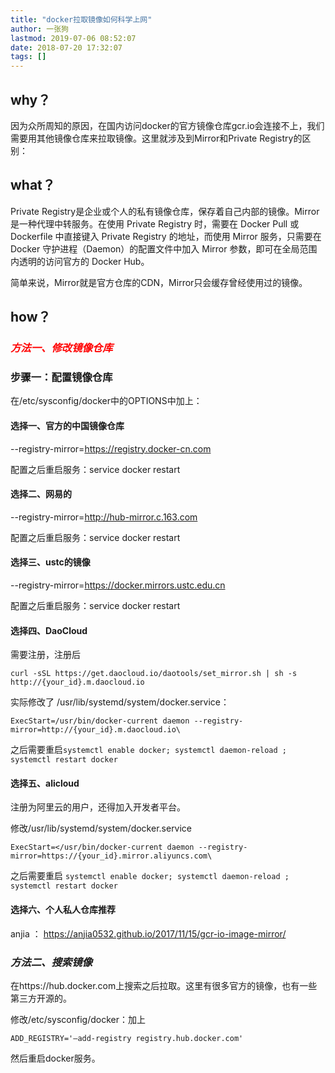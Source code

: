 ```yaml
---
title: "docker拉取镜像如何科学上网"
author: 一张狗
lastmod: 2019-07-06 08:52:07
date: 2018-07-20 17:32:07
tags: []
---
```




## why？

因为众所周知的原因，在国内访问docker的官方镜像仓库gcr.io会连接不上，我们需要用其他镜像仓库来拉取镜像。这里就涉及到Mirror和Private Registry的区别：


## what？

Private Registry是企业或个人的私有镜像仓库，保存着自己内部的镜像。Mirror是一种代理中转服务。在使用 Private Registry 时，需要在 Docker Pull 或 Dockerfile 中直接键入 Private Registry 的地址，而使用 Mirror 服务，只需要在 Docker 守护进程（Daemon）的配置文件中加入 Mirror 参数，即可在全局范围内透明的访问官方的 Docker Hub。

简单来说，Mirror就是官方仓库的CDN，Mirror只会缓存曾经使用过的镜像。


## how？

### <span style="color: #ff0000;">*方法一、修改镜像仓库*</span>

### 步骤一：配置镜像仓库

在/etc/sysconfig/docker中的OPTIONS中加上：

#### 选择一、官方的中国镜像仓库

--registry-mirror=https://registry.docker-cn.com

配置之后重启服务：service docker restart

#### 选择二、网易的

--registry-mirror=http://hub-mirror.c.163.com

配置之后重启服务：service docker restart

#### 选择三、ustc的镜像

--registry-mirror=https://docker.mirrors.ustc.edu.cn

配置之后重启服务：service docker restart

#### 选择四、DaoCloud

需要注册，注册后

`curl -sSL https://get.daocloud.io/daotools/set_mirror.sh | sh -s http://{your_id}.m.daocloud.io`

实际修改了 /usr/lib/systemd/system/docker.service：

`ExecStart=/usr/bin/docker-current daemon --registry-mirror=http://{your_id}.m.daocloud.io\`

之后需要重启`systemctl enable docker; systemctl daemon-reload ; systemctl restart docker`

#### 选择五、alicloud

注册为阿里云的用户，还得加入开发者平台。

修改/usr/lib/systemd/system/docker.service

`ExecStart=</usr/bin/docker-current daemon --registry-mirror=https://{your_id}.mirror.aliyuncs.com\`

之后需要重启 `systemctl enable docker; systemctl daemon-reload ; systemctl restart docker`

#### 选择六、个人私人仓库推荐

anjia ： https://anjia0532.github.io/2017/11/15/gcr-io-image-mirror/


### *方法二、搜索镜像*

在https://hub.docker.com上搜索之后拉取。这里有很多官方的镜像，也有一些第三方开源的。

修改/etc/sysconfig/docker：加上

`ADD_REGISTRY='–add-registry registry.hub.docker.com'`

然后重启docker服务。


